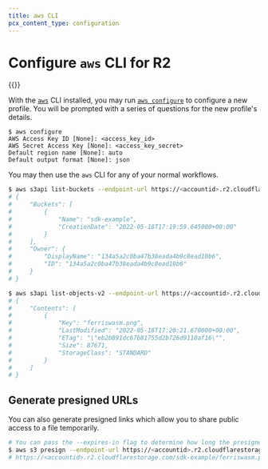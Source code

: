 ```yaml
---
title: aws CLI
pcx_content_type: configuration
---
```


# Configure `aws` CLI for R2

{{<render file="_keys.md">}}<br>

With the [`aws`](https://docs.aws.amazon.com/cli/latest/userguide/getting-started-install.html) CLI installed, you may run [`aws configure`](https://docs.aws.amazon.com/cli/latest/userguide/cli-configure-quickstart.html#cli-configure-quickstart-config) to configure a new profile. You will be prompted with a series of questions for the new profile's details.

```shell
$ aws configure
AWS Access Key ID [None]: <access_key_id>
AWS Secret Access Key [None]: <access_key_secret>
Default region name [None]: auto
Default output format [None]: json
```

You may then use the `aws` CLI for any of your normal workflows.

```sh
$ aws s3api list-buckets --endpoint-url https://<accountid>.r2.cloudflarestorage.com
# {
#     "Buckets": [
#         {
#             "Name": "sdk-example",
#             "CreationDate": "2022-05-18T17:19:59.645000+00:00"
#         }
#     ],
#     "Owner": {
#         "DisplayName": "134a5a2c0ba47b38eada4b9c8ead10b6",
#         "ID": "134a5a2c0ba47b38eada4b9c8ead10b6"
#     }
# }

$ aws s3api list-objects-v2 --endpoint-url https://<accountid>.r2.cloudflarestorage.com --bucket sdk-example
# {
#     "Contents": [
#         {
#             "Key": "ferriswasm.png",
#             "LastModified": "2022-05-18T17:20:21.670000+00:00",
#             "ETag": "\"eb2b891dc67b81755d2b726d9110af16\"",
#             "Size": 87671,
#             "StorageClass": "STANDARD"
#         }
#     ]
# }
```

## Generate presigned URLs

You can also generate presigned links which allow you to share public access to a file temporarily.

```sh
# You can pass the --expires-in flag to determine how long the presigned link is valid.
$ aws s3 presign --endpoint-url https://<accountid>.r2.cloudflarestorage.com  s3://sdk-example/ferriswasm.png --expires-in 3600
# https://<accountid>.r2.cloudflarestorage.com/sdk-example/ferriswasm.png?X-Amz-Algorithm=AWS4-HMAC-SHA256&X-Amz-Credential=<credential>&X-Amz-Date=<timestamp>&X-Amz-Expires=3600&X-Amz-SignedHeaders=host&X-Amz-Signature=<signature>   
```
